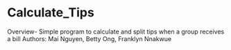 # Calculate_Tips
Overview- Simple program to calculate and split tips when a group receives a bill
Authors: Mai Nguyen, Betty Ong, Franklyn Nnakwue
